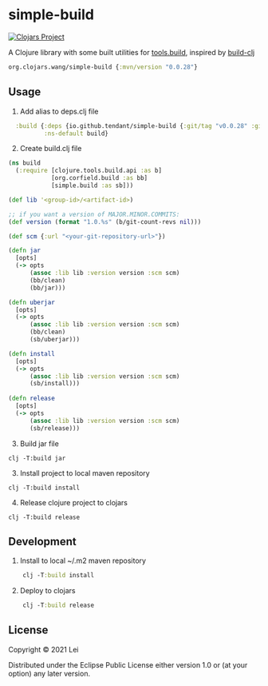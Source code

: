 # simple-build
[![Clojars Project](https://img.shields.io/clojars/v/org.clojars.wang/simple-build.svg)](https://clojars.org/org.clojars.wang/simple-build)

A Clojure library with some built utilities for [tools.build](https://github.com/clojure/tools.build), inspired by [build-clj](https://github.com/seancorfield/build-clj)

```clj
org.clojars.wang/simple-build {:mvn/version "0.0.28"}
```

## Usage

1. Add alias to deps.clj file
```clj
  :build {:deps {io.github.tendant/simple-build {:git/tag "v0.0.28" :git/sha "6e67b0b"}}
          :ns-default build}
```

2. Create build.clj file

```clj
(ns build
  (:require [clojure.tools.build.api :as b]
            [org.corfield.build :as bb]
            [simple.build :as sb]))

(def lib '<group-id>/<artifact-id>)

;; if you want a version of MAJOR.MINOR.COMMITS:
(def version (format "1.0.%s" (b/git-count-revs nil)))

(def scm {:url "<your-git-repository-url>"})

(defn jar
  [opts]
  (-> opts
      (assoc :lib lib :version version :scm scm)
      (bb/clean)
      (bb/jar)))

(defn uberjar
  [opts]
  (-> opts
      (assoc :lib lib :version version :scm scm)
      (bb/clean)
      (sb/uberjar)))

(defn install
  [opts]
  (-> opts
      (assoc :lib lib :version version :scm scm)
      (sb/install)))
      
(defn release
  [opts]
  (-> opts
      (assoc :lib lib :version version :scm scm)
      (sb/release)))
```

3. Build jar file

```shell
clj -T:build jar
```

3. Install project to local maven repository

```shell
clj -T:build install
```

4. Release clojure project to clojars

```shell
clj -T:build release
```

## Development

1. Install to local ~/.m2 maven repository
```clj
    clj -T:build install
```
    
2. Deploy to clojars
```clj
    clj -T:build release
```
## License

Copyright © 2021 Lei

Distributed under the Eclipse Public License either version 1.0 or (at
your option) any later version.
